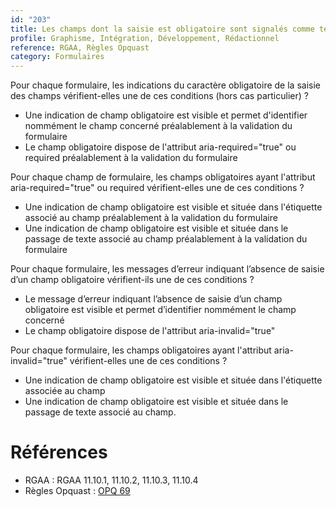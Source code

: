 ```yaml
---
id: "203"
title: Les champs dont la saisie est obligatoire sont signalés comme tels.
profile: Graphisme, Intégration, Développement, Rédactionnel
reference: RGAA, Règles Opquast
category: Formulaires
---
```


Pour chaque formulaire, les indications du caractère obligatoire de la saisie des champs vérifient-elles une de ces conditions (hors cas particulier) ?

* Une indication de champ obligatoire est visible et permet d'identifier nommément le champ concerné préalablement à la validation du formulaire
* Le champ obligatoire dispose de l'attribut aria-required="true" ou required préalablement à la validation du formulaire

Pour chaque champ de formulaire, les champs obligatoires ayant l'attribut aria-required="true" ou required vérifient-elles une de ces conditions ?

* Une indication de champ obligatoire est visible et située dans l'étiquette associé au champ préalablement à la validation du formulaire
* Une indication de champ obligatoire est visible et située dans le passage de texte associé au champ préalablement à la validation du formulaire

Pour chaque formulaire, les messages d’erreur indiquant l’absence de saisie d’un champ obligatoire vérifient-ils une de ces conditions ?

* Le message d’erreur indiquant l’absence de saisie d’un champ obligatoire est visible et permet d’identifier nommément le champ concerné
* Le champ obligatoire dispose de l'attribut aria-invalid="true"

Pour chaque formulaire, les champs obligatoires ayant l'attribut aria-invalid="true" vérifient-elles une de ces conditions ?

* Une indication de champ obligatoire est visible et située dans l'étiquette associée au champ
* Une indication de champ obligatoire est visible et située dans le passage de texte associé au champ.


# Références

*   RGAA : RGAA 11.10.1, 11.10.2, 11.10.3, 11.10.4
*   Règles Opquast : [OPQ 69](https://checklists.opquast.com/fr/assurance-qualite-web/letiquette-de-chaque-champ-de-formulaire-indique-si-la-saisie-est-obligatoire)
